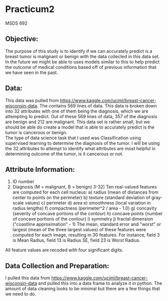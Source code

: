 # Practicum2
MSDS 692
## Objective:
The purpose of this study is to identify if we can accurately predict is a breast tumor is malignant or benign with the data collected in this data set.  In the future we might be able to uses models similar to this to help predict the outcome of medical conditions based off of previous information that we have seen in the past.

## Data:
This data was pulled from https://www.kaggle.com/uciml/breast-cancer-wisconsin-data.  The contains 569 lines of data.  This data is broken down into 32 attributes with one of them being the diagnosis, which we are attempting to predict.  Out of these 569 lines of data, 357 of the diagnosis are benign and 212 are malignant.  This data set is rather small, but we should be able do create a model that is able to accurately predict is the tumor is cancerous or benign.  
The type of data science task that I used was Classification using supervised learning to determine the diagnosis of the tumor. I will be using the 32 attributes to attempt to identify what attributes are most helpful in determining outcome of the tumor, is it cancerous or not.

## Attribute Information:
1) ID number 
2) Diagnosis (M = malignant, B = benign) 
3-32) 
Ten real-valued features are computed for each cell nucleus: 
a) radius (mean of distances from center to points on the perimeter) 
b) texture (standard deviation of gray-scale values) 
c) perimeter 
d) area 
e) smoothness (local variation in radius lengths) 
f) compactness (perimeter^2 / area - 1.0) 
g) concavity (severity of concave portions of the contour) 
h) concave points (number of concave portions of the contour) 
i) symmetry 
j) fractal dimension ("coastline approximation" - 1) 
The mean, standard error and "worst" or largest (mean of the three largest values) of these features were computed for each image, resulting in 30 features. For instance, field 3 is Mean Radius, field 13 is Radius SE, field 23 is Worst Radius.

All feature values are recoded with four significant digits.

## Data Collection and Preparation:
I pulled this data from https://www.kaggle.com/uciml/breast-cancer-wisconsin-data and pulled this into a data frame to analyze it in python.  The amount of data cleaning looks to be minimal but there are a few things that we need to do. 
